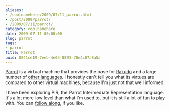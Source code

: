 ```yaml
---
aliases:
- /coolnamehere/2009/07/11_parrot.html
- /post/2009/parrot/
- /2009/07/11/parrot/
category: coolnamehere
date: 2009-07-11 00:00:00
slug: parrot
tags:
- parrot
title: Parrot
uuid: 0841ce19-7eeb-4e03-8823-70e4c07a8a5a
---
```


[Parrot](http://parrot.org) is a virtual machine that provides the base for [Rakudo](http://rakudo.org)
and a large number of [other languages](http://www.parrot.org/languages). I honestly can't tell
you what its virtues are compared to other virtual machines, because I'm just not that well informed.

[follow along]: /post/2009/07/parrot-babysteps

I have been exploring PIR, the Parrot Intermediate Representation language. It's a lot more low
level than what I'm used to, but it is still a lot of fun to play with. You can [follow along][],
if you like.